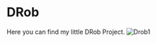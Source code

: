 # DRob
Here you can find my little DRob Project.
![Drob1](https://github.com/malga6en/DRob/assets/65590081/c99b2429-0acc-4e67-86a8-e408f55e054c)
